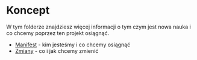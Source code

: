 # Koncept

W tym folderze znajdziesz więcej informacji o tym czym jest nowa nauka i co chcemy poprzez ten projekt osiągnąć.

 - [Manifest](NowaNaukaManifest.md) - kim jesteśmy i co chcemy osiągnąć
 - [Zmiany](ZmianyEdukacji.md) - co i jak chcemy zmienić